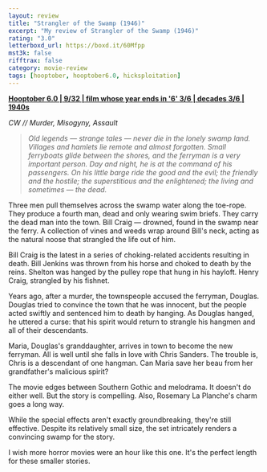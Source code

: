 ```yaml
---
layout: review
title: "Strangler of the Swamp (1946)"
excerpt: "My review of Strangler of the Swamp (1946)"
rating: "3.0"
letterboxd_url: https://boxd.it/60Mfpp
mst3k: false
rifftrax: false
category: movie-review
tags: [hooptober, hooptober6.0, hicksploitation]
---
```


<b><a href="https://boxd.it/pPVYg/detail" target="_blank" rel="noopener">Hooptober 6.0 | 9/32 | film whose year ends in '6' 3/6 | decades 3/6 | 1940s</a></b>

<i>CW // Murder, Misogyny, Assault</i>

<blockquote><i>Old legends — strange tales — never die in the lonely swamp land. Villages and hamlets lie remote and almost forgotten. Small ferryboats glide between the shores, and the ferryman is a very important person. Day and night, he is at the command of his passengers. On his little barge ride the good and the evil; the friendly and the hostile; the superstitious and the enlightened; the living and sometimes — the dead.</i></blockquote>

Three men pull themselves across the swamp water along the toe-rope. They produce a fourth man, dead and only wearing swim briefs. They carry the dead man into the town. Bill Craig — drowned, found in the swamp near the ferry. A collection of vines and weeds wrap around Bill's neck, acting as the natural noose that strangled the life out of him.

Bill Craig is the latest in a series of choking-related accidents resulting in death. Bill Jenkins was thrown from his horse and choked to death by the reins. Shelton was hanged by the pulley rope that hung in his hayloft. Henry Craig, strangled by his fishnet.

Years ago, after a murder, the townspeople accused the ferryman, Douglas. Douglas tried to convince the town that he was innocent, but the people acted swiftly and sentenced him to death by hanging. As Douglas hanged, he uttered a curse: that his spirit would return to strangle his hangmen and all of their descendants.

Maria, Douglas's granddaughter, arrives in town to become the new ferryman. All is well until she falls in love with Chris Sanders. The trouble is, Chris is a descendant of one hangman. Can Maria save her beau from her grandfather's malicious spirit?

The movie edges between Southern Gothic and melodrama. It doesn't do either well. But the story is compelling. Also, Rosemary La Planche's charm goes a long way.

While the special effects aren't exactly groundbreaking, they're still effective. Despite its relatively small size, the set intricately renders a convincing swamp for the story.

I wish more horror movies were an hour like this one. It's the perfect length for these smaller stories.
